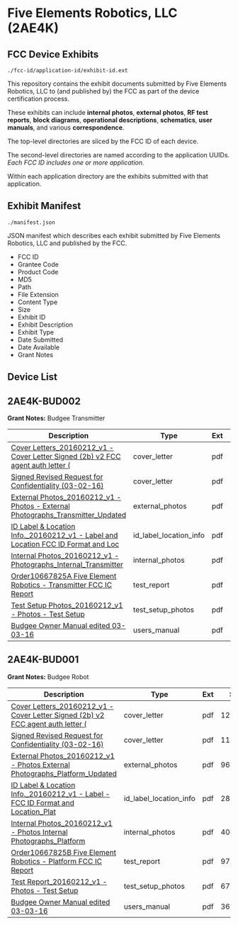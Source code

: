 # Five Elements Robotics, LLC (2AE4K)
## FCC Device Exhibits

```
./fcc-id/application-id/exhibit-id.ext
```

This repository contains the exhibit documents submitted by Five Elements Robotics, LLC to (and published by) the FCC as part of the device certification process.

These exhibits can include **internal photos**, **external photos**, **RF test reports**, **block diagrams**, **operational descriptions**, **schematics**, **user manuals**, and various **correspondence**.

The top-level directories are sliced by the FCC ID of each device.

The second-level directories are named according to the application UUIDs. *Each FCC ID includes one or more application.*

Within each application directory are the exhibits submitted with that application. 

## Exhibit Manifest

```
./manifest.json
```

JSON manifest which describes each exhibit submitted by Five Elements Robotics, LLC and published by the FCC.

- FCC ID
- Grantee Code
- Product Code
- MD5
- Path
- File Extension
- Content Type
- Size
- Exhibit ID
- Exhibit Description
- Exhibit Type
- Date Submitted
- Date Available
- Grant Notes

## Device List
## 2AE4K-BUD002
**Grant Notes:** Budgee Transmitter

| Description | Type | Ext | Size | Submitted | Available |
| ----------- | ---- | --- | ---- | --------- | --------- |
| [Cover Letters_20160212_v1 - Cover Letter Signed (2b) v2 FCC agent auth  letter (](2AE4K-BUD002/816cdc2ce6bf7ccc4a452df5bf29a14e/2932321.pdf) | cover_letter | pdf | 125214 | 2016-03-16 | 2016-03-17 |
| [Signed Revised Request for Confidentiality (03-02-16)](2AE4K-BUD002/816cdc2ce6bf7ccc4a452df5bf29a14e/2932323.pdf) | cover_letter | pdf | 118525 | 2016-03-16 | 2016-03-17 |
| [External Photos_20160212_v1 - Photos - External Photographs_Transmitter_Updated](2AE4K-BUD002/816cdc2ce6bf7ccc4a452df5bf29a14e/2932354.pdf) | external_photos | pdf | 167702 | 2016-03-16 | 2016-08-15 |
| [ID Label & Location Info._20160212_v1 - Label and Location FCC ID Format and Loc](2AE4K-BUD002/816cdc2ce6bf7ccc4a452df5bf29a14e/2932346.pdf) | id_label_location_info | pdf | 250315 | 2016-03-16 | 2016-03-17 |
| [Internal Photos_20160212_v1 - Photographs_Internal_Transmitter](2AE4K-BUD002/816cdc2ce6bf7ccc4a452df5bf29a14e/2932355.pdf) | internal_photos | pdf | 404350 | 2016-03-16 | 2016-08-15 |
| [Order10667825A Five Element Robotics - Transmitter FCC IC Report](2AE4K-BUD002/816cdc2ce6bf7ccc4a452df5bf29a14e/2932357.pdf) | test_report | pdf | 895200 | 2016-03-16 | 2016-03-17 |
| [Test Setup Photos_20160212_v1 - Photos - Test Setup](2AE4K-BUD002/816cdc2ce6bf7ccc4a452df5bf29a14e/2932356.pdf) | test_setup_photos | pdf | 492002 | 2016-03-16 | 2016-08-15 |
| [Budgee Owner Manual edited 03-03-16](2AE4K-BUD002/816cdc2ce6bf7ccc4a452df5bf29a14e/2932329.pdf) | users_manual | pdf | 3692810 | 2016-03-16 | 2016-08-15 |
## 2AE4K-BUD001
**Grant Notes:** Budgee Robot

| Description | Type | Ext | Size | Submitted | Available |
| ----------- | ---- | --- | ---- | --------- | --------- |
| [Cover Letters_20160212_v1 - Cover Letter Signed (2b) v2 FCC agent auth  letter (](2AE4K-BUD001/ebbc38dab39c6ed62f3f4d0ce320da5d/2932321.pdf) | cover_letter | pdf | 125214 | 2016-03-16 | 2016-03-16 |
| [Signed Revised Request for Confidentiality (03-02-16)](2AE4K-BUD001/ebbc38dab39c6ed62f3f4d0ce320da5d/2932323.pdf) | cover_letter | pdf | 118525 | 2016-03-16 | 2016-03-16 |
| [External Photos_20160212_v1 - Photos External Photographs_Platform_Updated](2AE4K-BUD001/ebbc38dab39c6ed62f3f4d0ce320da5d/2932330.pdf) | external_photos | pdf | 968926 | 2016-03-16 | 2016-08-15 |
| [ID Label & Location Info._20160212_v1 - Label -  FCC ID Format and Location_Plat](2AE4K-BUD001/ebbc38dab39c6ed62f3f4d0ce320da5d/2932322.pdf) | id_label_location_info | pdf | 282915 | 2016-03-16 | 2016-03-16 |
| [Internal Photos_20160212_v1 - Photos Internal Photographs_Platform](2AE4K-BUD001/ebbc38dab39c6ed62f3f4d0ce320da5d/2932331.pdf) | internal_photos | pdf | 406826 | 2016-03-16 | 2016-08-15 |
| [Order10667825B Five Element Robotics - Platform FCC IC Report](2AE4K-BUD001/ebbc38dab39c6ed62f3f4d0ce320da5d/2932333.pdf) | test_report | pdf | 973511 | 2016-03-16 | 2016-03-16 |
| [Test Report_20160212_v1 - Photos - Test Setup](2AE4K-BUD001/ebbc38dab39c6ed62f3f4d0ce320da5d/2932332.pdf) | test_setup_photos | pdf | 673507 | 2016-03-16 | 2016-08-15 |
| [Budgee Owner Manual edited 03-03-16](2AE4K-BUD001/ebbc38dab39c6ed62f3f4d0ce320da5d/2932329.pdf) | users_manual | pdf | 3692810 | 2016-03-16 | 2016-08-15 |
